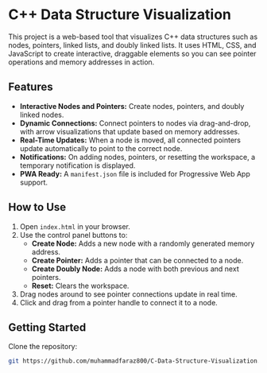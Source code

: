 # C++ Data Structure Visualization

This project is a web-based tool that visualizes C++ data structures such as nodes, pointers, linked lists, and doubly linked lists. It uses HTML, CSS, and JavaScript to create interactive, draggable elements so you can see pointer operations and memory addresses in action.

## Features

- **Interactive Nodes and Pointers:** Create nodes, pointers, and doubly linked nodes.
- **Dynamic Connections:** Connect pointers to nodes via drag-and-drop, with arrow visualizations that update based on memory addresses.
- **Real-Time Updates:** When a node is moved, all connected pointers update automatically to point to the correct node.
- **Notifications:** On adding nodes, pointers, or resetting the workspace, a temporary notification is displayed.
- **PWA Ready:** A `manifest.json` file is included for Progressive Web App support.

## How to Use

1. Open `index.html` in your browser.
2. Use the control panel buttons to:
   - **Create Node:** Adds a new node with a randomly generated memory address.
   - **Create Pointer:** Adds a pointer that can be connected to a node.
   - **Create Doubly Node:** Adds a node with both previous and next pointers.
   - **Reset:** Clears the workspace.
3. Drag nodes around to see pointer connections update in real time.
4. Click and drag from a pointer handle to connect it to a node.

## Getting Started

Clone the repository:

```bash
git https://github.com/muhammadfaraz800/C-Data-Structure-Visualization.git
